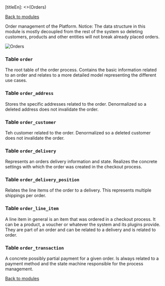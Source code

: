 [titleEn]: <>(Orders)

[Back to modules](./../10-modules.md)

Order management of the Platform. Notice: The data structure in this module is mostly decoupled from the rest of the system so deleting customers, products and other entities will not break already placed orders.

![Orders](./dist/erm-shopware-core-checkout-order.svg)


### Table `order`

The root table of the order process. Contains the basic information related to an order and relates to a more detailed model representing the different use cases.


### Table `order_address`

Stores the specific addresses related to the order. Denormalized so a deleted address does not invalidate the order.


### Table `order_customer`

Teh customer related to the order. Denormalized so a deleted customer does not invalidate the order.


### Table `order_delivery`

Represents an orders delivery information and state. Realizes the concrete settings with which the order was created in the checkout process.


### Table `order_delivery_position`

Relates the line items of the order to a delivery. This represents multiple shippings per order.


### Table `order_line_item`

A line item in general is an item that was ordered in a checkout process. It can be a product, a voucher or whatever the system and its plugins provide. They are part of an order and can be related to a delivery and is related to order.


### Table `order_transaction`

A concrete possibly partial payment for a given order. Is always related to a payment method and the state machine responsible for the process management.


[Back to modules](./../10-modules.md)
